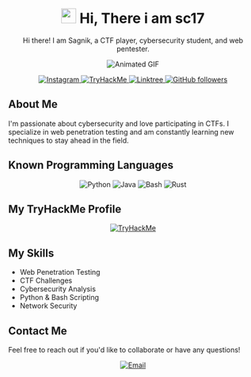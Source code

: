 <h1 align="center">
  <img src="https://media.giphy.com/media/hvRJCLFzcasrR4ia7z/giphy.gif" width="30px"> Hi, There i am sc17
</h1>

<p align="center">Hi there! I am Sagnik, a CTF player, cybersecurity student, and web pentester. </p>

<p align="center">
  <img src="https://media3.giphy.com/media/26tn33aiTi1jkl6H6/giphy.gif?cid=6c09b9528xrvdxgpd6rtyl2j6g4kkrbqo13gnskmut7zeiu3&ep=v1_internal_gif_by_id&rid=giphy.gif&ct=g" alt="Animated GIF">
</p>

<p align="center">
  <a href="https://instagram.com/sagnik.chandra_">
    <img src="https://img.shields.io/badge/Instagram-E4405F?logo=instagram&logoColor=white" alt="Instagram">
  </a>
  <a href="https://tryhackme.com/p/Sc17">
    <img src="https://img.shields.io/badge/TryHackMe-212C42?logo=tryhackme&logoColor=white" alt="TryHackMe">
  </a>
  <a href="https://linktr.ee/Sc17_">
    <img src="https://img.shields.io/badge/Linktree-39E09B?logo=linktree&logoColor=white" alt="Linktree">
  </a>
  <a href="https://github.com/MIISTERC">
    <img src="https://img.shields.io/github/followers/MIISTERC?label=Follow&style=social" alt="GitHub followers">
  </a>
</p>

## About Me

I'm passionate about cybersecurity and love participating in CTFs. I specialize in web penetration testing and am constantly learning new techniques to stay ahead in the field.

## Known Programming Languages

<p align="center">
  <img src="https://img.shields.io/badge/Python-3776AB?logo=python&logoColor=white" alt="Python">
  <img src="https://img.shields.io/badge/Java-007396?logo=java&logoColor=white" alt="Java">
  <img src="https://img.shields.io/badge/Bash-4EAA25?logo=gnu-bash&logoColor=white" alt="Bash">
  <img src="https://img.shields.io/badge/Rust-000000?logo=rust&logoColor=white" alt="Rust">
</p>

## My TryHackMe Profile

<p align="center">
  <a href="https://tryhackme.com/p/Sc17">
    <img src="https://tryhackme-badges.s3.amazonaws.com/Sc17.png" alt="TryHackMe">
  </a>
</p>

## My Skills

- Web Penetration Testing
- CTF Challenges
- Cybersecurity Analysis
- Python & Bash Scripting
- Network Security

## Contact Me

Feel free to reach out if you'd like to collaborate or have any questions!

<p align="center">
  <a href="mailto:sagnikchandra9@gmail.com">
    <img src="https://img.shields.io/badge/Email-D14836?logo=gmail&logoColor=white" alt="Email">
  </a>
</p>
